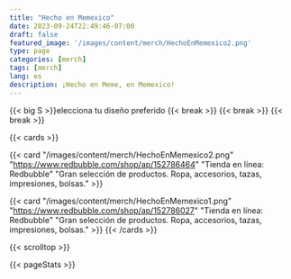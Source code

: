 ```yaml
---
title: "Hecho en Memexico"
date: 2023-09-24T22:49:46-07:00
draft: false
featured_image: '/images/content/merch/HechoEnMemexico2.png'
type: page
categories: [merch]
tags: [merch]
lang: es
description: ¡Hecho en Meme, en Memexico!
---
```


{{< big S >}}elecciona tu diseño preferido
{{< break >}}
{{< break >}}
{{< break >}}

{{< cards >}}

  {{< card
  "/images/content/merch/HechoEnMemexico2.png"
  "https://www.redbubble.com/shop/ap/152786464"
  "Tienda en línea: Redbubble"
  "Gran selección de productos. Ropa, accesorios, tazas, impresiones, bolsas." >}}

  {{< card
  "/images/content/merch/HechoEnMemexico1.png"
  "https://www.redbubble.com/shop/ap/152786027"
  "Tienda en línea: Redbubble"
  "Gran selección de productos. Ropa, accesorios, tazas, impresiones, bolsas." >}}
{{< /cards >}}

{{< scrolltop >}}

{{< pageStats >}}

